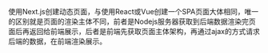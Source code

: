 使用Next.js创建动态页面，与使用React或Vue创建一个SPA页面大体相同，唯一的区别就是页面的渲染主体不同，前者是Nodejs服务器获取到后端数据渲染完页面后再返回给前端展示，后者是前端先获取页面主体架构，再通过ajax的方式请求后端的数据，在前端渲染展示。